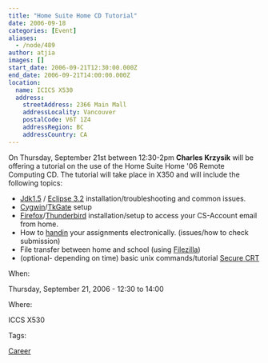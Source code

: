 ```yaml
---
title: "Home Suite Home CD Tutorial"
date: 2006-09-18
categories: [Event]
aliases:
  - /node/489
author: atjia
images: []
start_date: 2006-09-21T12:30:00.000Z
end_date: 2006-09-21T14:00:00.000Z
location:
  name: ICICS X530
  address:
    streetAddress: 2366 Main Mall
    addressLocality: Vancouver
    postalCode: V6T 1Z4
    addressRegion: BC
    addressCountry: CA
---
```


On Thursday, September 21st between 12:30-2pm **Charles Krzysik** will be offering a tutorial on the use of the Home Suite Home '06 Remote Computing CD. The tutorial will take place in X350 and will include the following topics:

*   [Jdk1.5](http://java.sun.com/) / [Eclipse 3.2](https://www.eclipse.org) installation/troubleshooting and common issues.
*   [Cygwin](https://www.cygwin.com/)/[TkGate](http://www.tkgate.org/) setup
*   [Firefox](https://www.mozilla.com/firefox/)/[Thunderbird](https://www.mozilla.com/thunderbird/) installation/setup to access your CS-Account email from home.
*   How to [handin](http://www.cs.ubc.ca/ugrad/facilities/windows/handin.shtml) your assignments electronically. (issues/how to check submission)
*   File transfer between home and school (using [Filezilla](http://filezilla.sourceforge.net/))
*   (optional- depending on time) basic unix commands/tutorial [Secure CRT](https://www.vandyke.com/products/securecrt/)

When: 

Thursday, September 21, 2006 - 12:30 to 14:00

Where: 

ICCS X530

Tags: 

[Career](/career)

